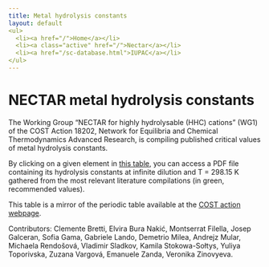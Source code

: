 ```yaml
---
title: Metal hydrolysis constants
layout: default
<ul>
  <li><a href="/">Home</a></li>
  <li><a class="active" href="/">Nectar</a></li>
  <li><a href="/sc-database.html">IUPAC</a></li>
</ul>
---
```


# NECTAR metal hydrolysis constants

The Working Group “NECTAR for highly hydrolysable (HHC) cations” (WG1) of the COST Action 18202, Network for Equilibria and Chemical Thermodynamics Advanced Research, is compiling published critical values of metal hydrolysis constants.

By clicking on a given element in [this table](/table.html), you can access a PDF file containing its hydrolysis constants at infinite dilution and T = 298.15 K gathered from the most relevant literature compilations (in green, recommended values).

This table is a mirror of the periodic table available at the <a href="https://www.cost-nectar.eu/pages/wg1_period.html" target="_blank" rel="noopener">COST action webpage</a>.

Contributors: Clemente Bretti, Elvira Bura Nakić, Montserrat Filella, Josep Galceran, Sofia Gama, Gabriele Lando, Demetrio Milea, Andrejz Mular, Michaela Rendošová, Vladimir Sladkov, Kamila Stokowa-Sołtys, Yuliya Toporivska, Zuzana Vargová, Emanuele Zanda, Veronika Zinovyeva.

